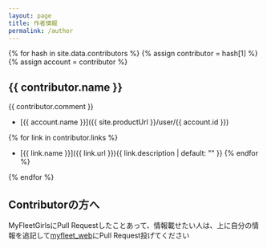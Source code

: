 ```yaml
---
layout: page
title: 作者情報
permalink: /author
---
```


{% for hash in site.data.contributors %}
{% assign contributor = hash[1] %}
{% assign account = contributor %}
## {{ contributor.name }}

{{ contributor.comment }}

- [{{ account.name }}]({{ site.productUrl }}/user/{{ account.id }})

{% for link in contributor.links %}
- [{{ link.name }}]({{ link.url }}){{ link.description | default: "" }}
{% endfor %}


{% endfor %}


## Contributorの方へ

MyFleetGirlsにPull Requestしたことあって、情報載せたい人は、上に自分の情報を追記して[myfleet_web](https://github.com/ttdoda/myfleet_web)にPull Request投げてください


